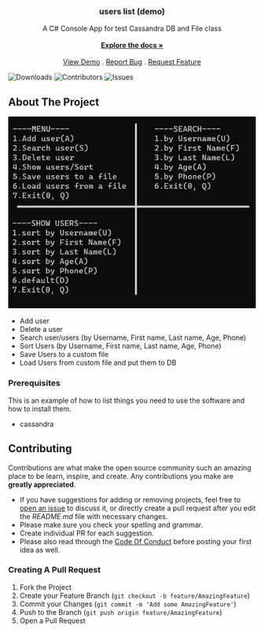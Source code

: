 <br/>
<p align="center">
  <h3 align="center">users list (demo)</h3>

  <p align="center">
    A C# Console App for test Cassandra DB and File class
    <br/>
    <br/>
    <a href="https://github.com/TohidEq/users-list-demo"><strong>Explore the docs »</strong></a>
    <br/>
    <br/>
    <a href="https://github.com/TohidEq/users-list-demo">View Demo</a>
    .
    <a href="https://github.com/TohidEq/users-list-demo/issues">Report Bug</a>
    .
    <a href="https://github.com/TohidEq/users-list-demo/issues">Request Feature</a>
  </p>
</p>

![Downloads](https://img.shields.io/github/downloads/TohidEq/users-list-demo/total) ![Contributors](https://img.shields.io/github/contributors/TohidEq/users-list-demo?color=dark-green) ![Issues](https://img.shields.io/github/issues/TohidEq/users-list-demo) 

## About The Project

![Screen Shot](screenshot.png)

* Add user
* Delete a user
* Search user/users (by Username, First name, Last name, Age, Phone)
* Sort Users (by Username, First name, Last name, Age, Phone)
* Save Users to a custom file
* Load Users from custom file and put them to DB



### Prerequisites

This is an example of how to list things you need to use the software and how to install them.

* cassandra


## Contributing

Contributions are what make the open source community such an amazing place to be learn, inspire, and create. Any contributions you make are **greatly appreciated**.
* If you have suggestions for adding or removing projects, feel free to [open an issue](https://github.com/TohidEq/users-list-demo/issues/new) to discuss it, or directly create a pull request after you edit the *README.md* file with necessary changes.
* Please make sure you check your spelling and grammar.
* Create individual PR for each suggestion.
* Please also read through the [Code Of Conduct](https://github.com/TohidEq/users-list-demo/blob/main/CODE_OF_CONDUCT.md) before posting your first idea as well.

### Creating A Pull Request

1. Fork the Project
2. Create your Feature Branch (`git checkout -b feature/AmazingFeature`)
3. Commit your Changes (`git commit -m 'Add some AmazingFeature'`)
4. Push to the Branch (`git push origin feature/AmazingFeature`)
5. Open a Pull Request

